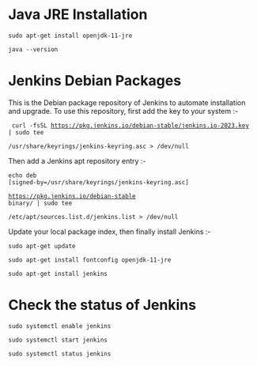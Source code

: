 Java JRE Installation
=====================

<code>sudo apt-get install openjdk-11-jre</code>

<code>java --version</code>


Jenkins Debian Packages
=======================

This is the Debian package repository of Jenkins to automate installation and upgrade. To use this repository, first add the key to your system :-

<code> curl -fsSL https://pkg.jenkins.io/debian-stable/jenkins.io-2023.key | sudo tee \
    /usr/share/keyrings/jenkins-keyring.asc > /dev/null </code>

Then add a Jenkins apt repository entry :-

<code>echo deb [signed-by=/usr/share/keyrings/jenkins-keyring.asc] \
    https://pkg.jenkins.io/debian-stable binary/ | sudo tee \
    /etc/apt/sources.list.d/jenkins.list > /dev/null </code>

Update your local package index, then finally install Jenkins :-

<code>sudo apt-get update</code>

<code>sudo apt-get install fontconfig openjdk-11-jre</code>

<code>sudo apt-get install jenkins</code>

Check the status of Jenkins
===========================

<code>sudo systemctl enable jenkins</code>

<code>sudo systemctl start jenkins</code>

<code>sudo systemctl status jenkins</code>
